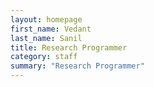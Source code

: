 ```yaml
---
layout: homepage
first_name: Vedant
last_name: Sanil
title: Research Programmer
category: staff
summary: "Research Programmer"
---
```


